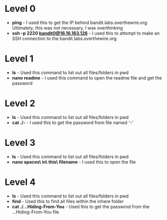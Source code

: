 # Level 0

-   **ping** - I used this to get the IP behind bandit.labs.overthewire.org. Ultimately, this was not necessary, I was overthinking 
-   **ssh -p 2220 bandit0@16.16.163.126** - I used this to attempt to make an SSH connection to the bandit.labs.overthewire.org

# Level 1

-   **ls** - Used this command to list out all files/folders in pwd
-   **nano readme** - I used this command to open the readme file and get the password

# Level 2

-   **ls** - Used this command to list out all files/folders in pwd
-   **cat ./-** - I used this to get the password from file named '-'

# Level 3

-   **ls** - Used this command to list out all files/folders in pwd
- **nano spaces\ in\ this\ filename** - I used this to open the file

# Level 4

-   **ls** - Used this command to list out all files/folders in pwd
-   **find** - Used this to find all files within the inhere folder
-   **cat ./...Hiding-From-You** - Used this to get the passwrod from the ...Hiding-From-You file